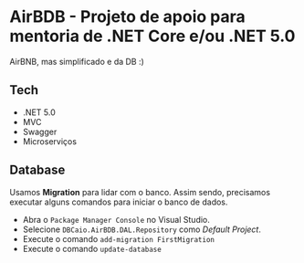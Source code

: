 # AirBDB - Projeto de apoio para mentoria de .NET Core e/ou .NET 5.0

AirBNB, mas simplificado e da DB :)

## Tech
- .NET 5.0
- MVC
- Swagger
- Microserviços

## Database
Usamos **Migration** para lidar com o banco. Assim sendo, precisamos executar alguns comandos para iniciar o banco de dados.

- Abra o `Package Manager Console` no Visual Studio.
- Selecione `DBCaio.AirBDB.DAL.Repository` como *Default Project*.
- Execute o comando `add-migration FirstMigration`
- Execute o comando `update-database`
